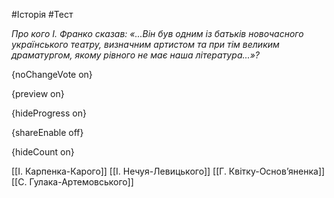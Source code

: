 #Історія #Тест

*Про кого І. Франко сказав: «...Він був одним із батьків новочасного українського театру, визначним артистом та при тім великим драматургом, якому рівного не має наша література...»?*

{noChangeVote on}

{preview on}

{hideProgress on}

{shareEnable off}

{hideCount on}

[[І. Карпенка-Карого]]
[[І. Нечуя-Левицького]]
[[Г. Квітку-Основ’яненка]]
[[С. Гулака-Артемовського]]
